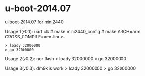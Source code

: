 u-boot-2014.07
==============

u-boot-2014.07 for mini2440

Usage 1(v0.1): uart clk
	# make mini2440_config
	# make ARCH=arm CROSS_COMPILE=arm-linux-
	
	> loady 32000000
	> go 32000000

Usage 2(v0.2): nor flash
	> loady 32000000
	> go 32000000

Usage 3(v0.3): dm9k is work
	> loady 32000000
	> go 32000000

